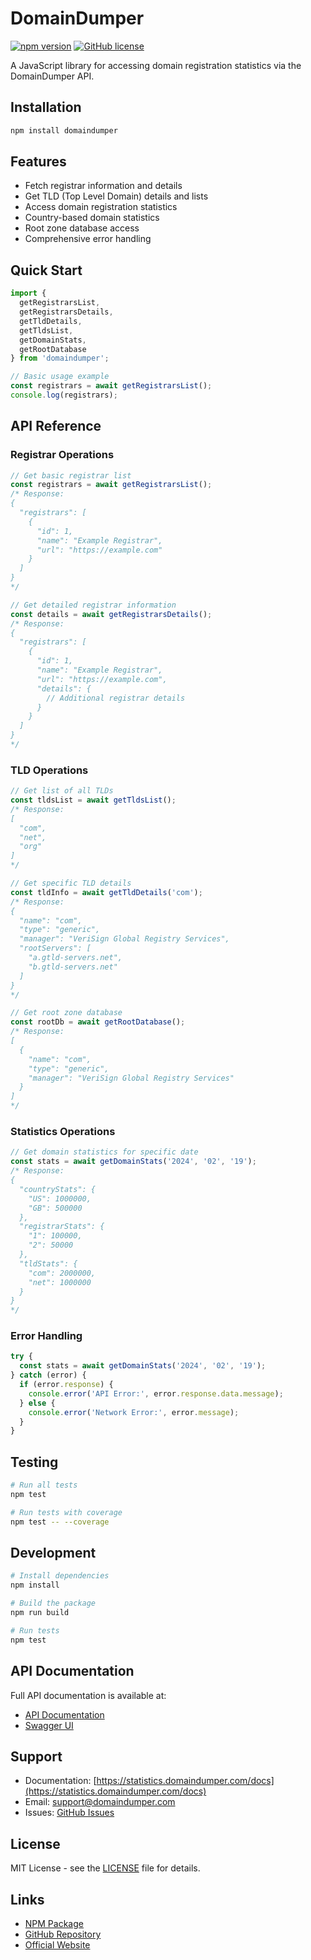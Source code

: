 # DomainDumper

[![npm version](https://badge.fury.io/js/domaindumper.svg)](https://www.npmjs.com/package/domaindumper)
[![GitHub license](https://img.shields.io/github/license/domaindumper/domain-statistics)](https://github.com/domaindumper/domain-statistics/blob/main/LICENSE)

A JavaScript library for accessing domain registration statistics via the DomainDumper API.

## Installation

```bash
npm install domaindumper
```

## Features

- Fetch registrar information and details
- Get TLD (Top Level Domain) details and lists
- Access domain registration statistics
- Country-based domain statistics
- Root zone database access
- Comprehensive error handling

## Quick Start

```javascript
import { 
  getRegistrarsList,
  getRegistrarsDetails,
  getTldDetails,
  getTldsList,
  getDomainStats,
  getRootDatabase
} from 'domaindumper';

// Basic usage example
const registrars = await getRegistrarsList();
console.log(registrars);
```

## API Reference

### Registrar Operations

```javascript
// Get basic registrar list
const registrars = await getRegistrarsList();
/* Response:
{
  "registrars": [
    {
      "id": 1,
      "name": "Example Registrar",
      "url": "https://example.com"
    }
  ]
}
*/

// Get detailed registrar information
const details = await getRegistrarsDetails();
/* Response:
{
  "registrars": [
    {
      "id": 1,
      "name": "Example Registrar",
      "url": "https://example.com",
      "details": {
        // Additional registrar details
      }
    }
  ]
}
*/
```

### TLD Operations

```javascript
// Get list of all TLDs
const tldsList = await getTldsList();
/* Response:
[
  "com",
  "net",
  "org"
]
*/

// Get specific TLD details
const tldInfo = await getTldDetails('com');
/* Response:
{
  "name": "com",
  "type": "generic",
  "manager": "VeriSign Global Registry Services",
  "rootServers": [
    "a.gtld-servers.net",
    "b.gtld-servers.net"
  ]
}
*/

// Get root zone database
const rootDb = await getRootDatabase();
/* Response:
[
  {
    "name": "com",
    "type": "generic",
    "manager": "VeriSign Global Registry Services"
  }
]
*/
```

### Statistics Operations

```javascript
// Get domain statistics for specific date
const stats = await getDomainStats('2024', '02', '19');
/* Response:
{
  "countryStats": {
    "US": 1000000,
    "GB": 500000
  },
  "registrarStats": {
    "1": 100000,
    "2": 50000
  },
  "tldStats": {
    "com": 2000000,
    "net": 1000000
  }
}
*/
```

### Error Handling

```javascript
try {
  const stats = await getDomainStats('2024', '02', '19');
} catch (error) {
  if (error.response) {
    console.error('API Error:', error.response.data.message);
  } else {
    console.error('Network Error:', error.message);
  }
}
```

## Testing

```bash
# Run all tests
npm test

# Run tests with coverage
npm test -- --coverage
```

## Development

```bash
# Install dependencies
npm install

# Build the package
npm run build

# Run tests
npm test
```

## API Documentation

Full API documentation is available at:
- [API Documentation](https://statistics.domaindumper.com/api/v1)
- [Swagger UI](https://statistics.domaindumper.com/api-docs)

## Support

- Documentation: [https://statistics.domaindumper.com/docs](https://statistics.domaindumper.com/docs)
- Email: support@domaindumper.com
- Issues: [GitHub Issues](https://github.com/domaindumper/domain-statistics/issues)

## License

MIT License - see the [LICENSE](https://github.com/domaindumper/domain-statistics/blob/main/LICENSE) file for details.

## Links

- [NPM Package](https://www.npmjs.com/package/domaindumper)
- [GitHub Repository](https://github.com/domaindumper/domain-statistics)
- [Official Website](https://www.domaindumper.com)
